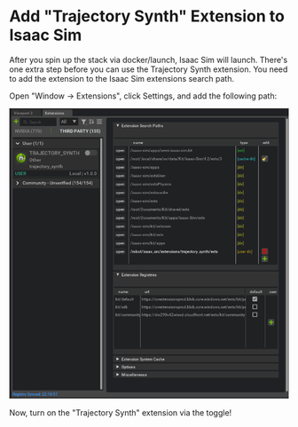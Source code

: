 # Add "Trajectory Synth" Extension to Isaac Sim

After you spin up the stack via docker/launch, Isaac Sim will launch. There's one extra
step before you can use the Trajectory Synth extension. You need to add the extension
to the Isaac Sim extensions search path.

Open "Window -> Extensions", click Settings, and add the following path:

![isaac-extensions-search-path.png](static/isaac-extensions-search-path.png)

Now, turn on the "Trajectory Synth" extension via the toggle!
